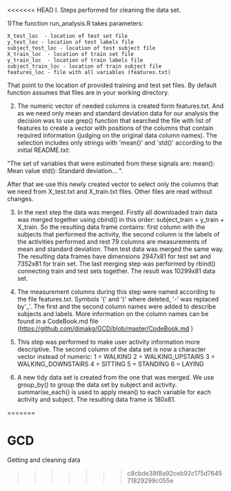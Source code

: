 <<<<<<< HEAD
I. Steps performed for cleaning the data set.

1)The function run_analysis.R takes parameters: 

	X_test_loc  - location of test set file
	y_test_loc - location of test labels file
	subject_test_loc - location of test subject file
	X_train_loc  - location of train set file
	y_train_loc  - location of train labels file
	subject_train_loc - location of train subject file
	features_loc - file with all variables (features.txt)
	
That point to the location of provided training and test set files. By default function assumes that files are in your working directory.

2) The numeric vector of needed columns is created form features.txt. And as we need only mean and standard deviation data for our analysis the decision was to use grep() function that searched the file with list of features to create a vector with positions of the columns that contain required information (judging on the original data column names). The selection includes only strings with 'mean()' and 'std()' according to the initial README.txt:
 
"The set of variables that were estimated from these signals are: 
mean(): Mean value
std(): Standard deviation... ". 


After that we use this newly created vector to select only the columns that we need from X_test.txt and X_train.txt files. Other files are read without changes.

3) In the next step the data was merged. Firstly all downloaded train data was merged together using cbind() in this order: subject_train + y_train + X_train. So the resulting data frame contains: first column with the subjects that performed the activity, the second column is the labels of the activities performed and rest 79 columns are measurements of mean and standard deviation. Then test data was merged the same way. The resulting data frames have dimensions  2947x81 for test set and 7352x81 for train set. 
The last merging step was performed by rbind() connecting train and test sets together. The result was 10299x81 data set.

4) The measurement columns during this step were named according to the file features.txt. Symbols '(' and ')' where deleted, '-' was replaced by'_'. The first and the second column names were added to describe subjects and labels. More information on the column names can be found in a CodeBook.md file (https://github.com/dimakg/GCD/blob/master/CodeBook.md ) 

5) This step was performed to make user activity information more descriptive. The second column of the data set is now a character vector instead of numeric:
	1 = WALKING
	2 = WALKING_UPSTAIRS
	3 = WALKING_DOWNSTAIRS
	4 = SITTING
	5 = STANDING
	6 = LAYING

6) A new tidy data set is created from the one that was merged. We use group_by() to group the data set by subject and activity. summarise_each() is used to apply mean() to each variable for each activity and subject. The resulting data frame is 180x81.







=======
# GCD
Getting and cleaning data
>>>>>>> c8cbde38f8a92ceb92c175d764571829299c055e
